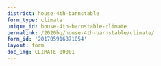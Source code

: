 ```yaml
---
district: house-4th-barnstable
form_type: climate
unique_id: house-4th-barnstable-climate
permalink: /2020bq/house-4th-barnstable/climate/
form_id: '201705916871054'
layout: form
doc_img: CLIMATE-00001
---
```

